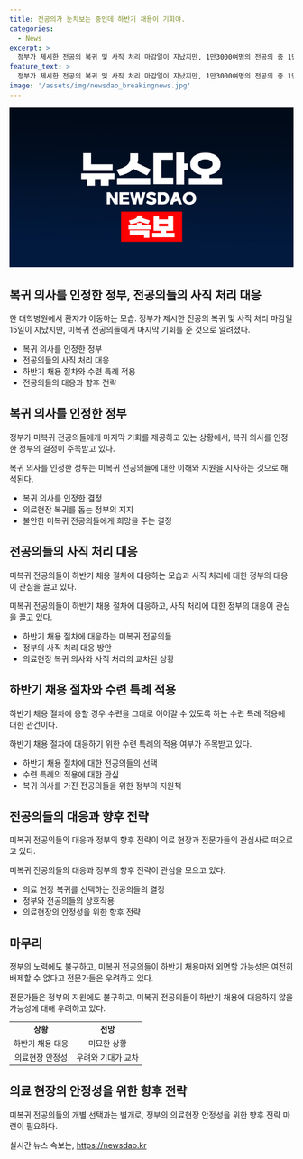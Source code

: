 ```yaml
---
title: 전공의가 눈치보는 중인데 하반기 채용이 기회야.
categories:
  - News
excerpt: >
  정부가 제시한 전공의 복귀 및 사직 처리 마감일이 지났지만, 1만3000여명의 전공의 중 1만2000여명은 연락 없이 복귀하지 않은 상태다. 이를 위해 대통령실에서 마지막 기회를 제공하며, 미복귀 전공의들에 대한 수련 특례를 약속했다. 그러나 전공의들 중 일부는 의료현장 복귀를 두려워하며, 이에 대한 대책이 필요하다는 지적이 나오고 있다. 이에 정부는 상급종합병원의 전환을 추진하여 의료현장 인력 문제를 해결하고 있다는 방향으로 이야기되고 있다.
feature_text: >
  정부가 제시한 전공의 복귀 및 사직 처리 마감일이 지났지만, 1만3000여명의 전공의 중 1만2000여명은 연락 없이 복귀하지 않은 상태다. 이를 위해 대통령실에서 마지막 기회를 제공하며, 미복귀 전공의들에 대한 수련 특례를 약속했다. 그러나 전공의들 중 일부는 의료현장 복귀를 두려워하며, 이에 대한 대책이 필요하다는 지적이 나오고 있다. 이에 정부는 상급종합병원의 전환을 추진하여 의료현장 인력 문제를 해결하고 있다는 방향으로 이야기되고 있다.
image: '/assets/img/newsdao_breakingnews.jpg'
---
```


<p><img src="/assets/img/newsdao_breakingnews.jpg" alt="firstkoreanews 속보" /></p>

<h2 data-ke-size="size26">복귀 의사를 인정한 정부, 전공의들의 사직 처리 대응</h2>

<p data-ke-size="size16">한 대학병원에서 환자가 이동하는 모습. 정부가 제시한 전공의 복귀 및 사직 처리 마감일 15일이 지났지만, 미복귀 전공의들에게 마지막 기회를 준 것으로 알려졌다.</p>

<ul>
  <li>복귀 의사를 인정한 정부</li>
  <li>전공의들의 사직 처리 대응</li>
  <li>하반기 채용 절차와 수련 특례 적용</li>
  <li>전공의들의 대응과 향후 전략</li>
</ul>

<h2 data-ke-size="size26">복귀 의사를 인정한 정부</h2>

<p data-ke-size="size16">정부가 미복귀 전공의들에게 마지막 기회를 제공하고 있는 상황에서, 복귀 의사를 인정한 정부의 결정이 주목받고 있다.</p>

<p data-ke-size="size16">복귀 의사를 인정한 정부는 미복귀 전공의들에 대한 이해와 지원을 시사하는 것으로 해석된다.</p>

<ul>
  <li>복귀 의사를 인정한 결정</li>
  <li>의료현장 복귀를 돕는 정부의 지지</li>
  <li>불안한 미복귀 전공의들에게 희망을 주는 결정</li>
</ul>

<h2 data-ke-size="size26">전공의들의 사직 처리 대응</h2>

<p data-ke-size="size16">미복귀 전공의들이 하반기 채용 절차에 대응하는 모습과 사직 처리에 대한 정부의 대응이 관심을 끌고 있다.</p>

<p>미복귀 전공의들이 하반기 채용 절차에 대응하고, 사직 처리에 대한 정부의 대응이 관심을 끌고 있다.</p>

<ul>
  <li>하반기 채용 절차에 대응하는 미복귀 전공의들</li>
  <li>정부의 사직 처리 대응 방안</li>
  <li>의료현장 복귀 의사와 사직 처리의 교차된 상황</li>
</ul>

<h2 data-ke-size="size26">하반기 채용 절차와 수련 특례 적용</h2>

<p data-ke-size="size16">하반기 채용 절차에 응할 경우 수련을 그대로 이어갈 수 있도록 하는 수련 특례 적용에 대한 관건이다.</p>

<p>하반기 채용 절차에 대응하기 위한 수련 특례의 적용 여부가 주목받고 있다.</p>

<ul>
  <li>하반기 채용 절차에 대한 전공의들의 선택</li>
  <li>수련 특례의 적용에 대한 관심</li>
  <li>복귀 의사를 가진 전공의들을 위한 정부의 지원책</li>
</ul>

<h2 data-ke-size="size26">전공의들의 대응과 향후 전략</h2>

<p data-ke-size="size16">미복귀 전공의들의 대응과 정부의 향후 전략이 의료 현장과 전문가들의 관심사로 떠오르고 있다.</p>

<p>미복귀 전공의들의 대응과 정부의 향후 전략이 관심을 모으고 있다.</p>

<ul>
  <li>의료 현장 복귀를 선택하는 전공의들의 결정</li>
  <li>정부와 전공의들의 상호작용</li>
  <li>의료현장의 안정성을 위한 향후 전략</li>
</ul>

<h2 data-ke-size="size26">마무리</h2>

<p data-ke-size="size16">정부의 노력에도 불구하고, 미복귀 전공의들이 하반기 채용마저 외면할 가능성은 여전히 배제할 수 없다고 전문가들은 우려하고 있다.</p>

<p>전문가들은 정부의 지원에도 불구하고, 미복귀 전공의들이 하반기 채용에 대응하지 않을 가능성에 대해 우려하고 있다.</p>

<table>
  <tr>
    <td style="text-align: center; height: 17px;"><b>상황</b></td>
    <td style="text-align: center; height: 17px;"><b>전망</b></td>
  </tr>
  <tr>
    <td style="text-align: center; height: 17px;">하반기 채용 대응</td>
    <td style="text-align: center; height: 17px;">미묘한 상황</td>
  </tr>
  <tr>
    <td style="text-align: center; height: 17px;">의료현장 안정성</td>
    <td style="text-align: center; height: 17px;">우려와 기대가 교차</td>
  </tr>
</table>

<h2 data-ke-size="size26">의료 현장의 안정성을 위한 향후 전략</h2>

<p>미복귀 전공의들의 개별 선택과는 별개로, 정부의 의료현장 안정성을 위한 향후 전략 마련이 필요하다.</p>
실시간 뉴스 속보는, <a href="https://newsdao.kr" rel="dofollow">https://newsdao.kr</a>


